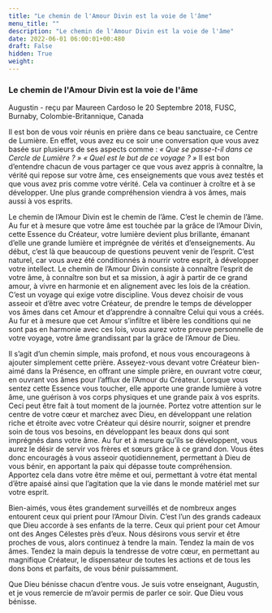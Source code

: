 ```yaml
---
title: "Le chemin de l'Amour Divin est la voie de l'âme"
menu_title: ""
description: "Le chemin de l'Amour Divin est la voie de l'âme"
date: 2022-06-01 06:00:01+00:480
draft: False
hidden: True
weight:
---
```

### Le chemin de l'Amour Divin est la voie de l'âme

Augustin - reçu par Maureen Cardoso le 20 Septembre 2018, FUSC, Burnaby, Colombie-Britannique, Canada

Il est bon de vous voir réunis en prière dans ce beau sanctuaire, ce Centre de Lumière. En effet, vous avez eu ce soir une conversation que vous avez basée sur plusieurs de ses aspects comme : *« Que se passe-t-il dans ce Cercle de Lumière ? »* *« Quel est le but de ce voyage ? »* Il est bon d’entendre chacun de vous partager ce que vous avez appris à connaître, la vérité qui repose sur votre âme, ces enseignements que vous avez testés et que vous avez pris comme votre vérité. Cela va continuer à croître et à se développer. Une plus grande compréhension viendra à vos âmes, mais aussi à vos esprits.

Le chemin de l’Amour Divin est le chemin de l’âme. C’est le chemin de l’âme. Au fur et à mesure que votre âme est touchée par la grâce de l’Amour Divin, cette Essence du Créateur, votre lumière devient plus brillante, émanant d’elle une grande lumière et imprégnée de vérités et d’enseignements. Au début, c’est là que beaucoup de questions peuvent venir de l’esprit. C’est naturel, car vous avez été conditionnés à nourrir votre esprit, à développer votre intellect. Le chemin de l’Amour Divin consiste à connaître l’esprit de votre âme, à connaître son but et sa mission, à agir à partir de ce grand amour, à vivre en harmonie et en alignement avec les lois de la création. C’est un voyage qui exige votre discipline. Vous devez choisir de vous asseoir et d’être avec votre Créateur, de prendre le temps de développer vos âmes dans cet Amour et d’apprendre à connaître Celui qui vous a créés. Au fur et à mesure que cet Amour s’infiltre et libère les conditions qui ne sont pas en harmonie avec ces lois, vous aurez votre preuve personnelle de votre voyage, votre âme grandissant par la grâce de l’Amour de Dieu.

Il s’agit d’un chemin simple, mais profond, et nous vous encourageons à ajouter simplement cette prière. Asseyez-vous devant votre Créateur bien-aimé dans la Présence, en offrant une simple prière, en ouvrant votre cœur, en ouvrant vos âmes pour l’afflux de l’Amour du Créateur. Lorsque vous sentez cette Essence vous toucher, elle apporte une grande lumière à votre âme, une guérison à vos corps physiques et une grande paix à vos esprits. Ceci peut être fait à tout moment de la journée. Portez votre attention sur le centre de votre cœur et marchez avec Dieu, en développant une relation riche et étroite avec votre Créateur qui désire nourrir, soigner et prendre soin de tous vos besoins, en développant les beaux dons qui sont imprégnés dans votre âme. Au fur et à mesure qu’ils se développent, vous aurez le désir de servir vos frères et sœurs grâce à ce grand don. Vous êtes donc encouragés à vous asseoir quotidiennement, permettant à Dieu de vous bénir, en apportant la paix qui dépasse toute compréhension. Apportez cela dans votre être même et oui, permettant à votre état mental d’être apaisé ainsi que l’agitation que la vie dans le monde matériel met sur votre esprit.

Bien-aimés, vous êtes grandement surveillés et de nombreux anges entourent ceux qui prient pour l’Amour Divin. C’est l’un des grands cadeaux que Dieu accorde à ses enfants de la terre. Ceux qui prient pour cet Amour ont des Anges Célestes près d’eux. Nous désirons vous servir et être proches de vous, alors continuez à tendre la main. Tendez la main de vos âmes. Tendez la main depuis la tendresse de votre cœur, en permettant au magnifique Créateur, le dispensateur de toutes les actions et de tous les dons bons et parfaits, de vous bénir puissamment.

Que Dieu bénisse chacun d’entre vous. Je suis votre enseignant, Augustin, et je vous remercie de m’avoir permis de parler ce soir. Que Dieu vous bénisse.
